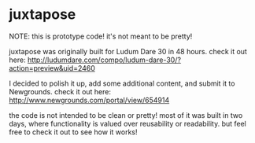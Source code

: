 # juxtapose

NOTE: this is prototype code! it's not meant to be pretty!

juxtapose was originally built for Ludum Dare 30 in 48 hours.
check it out here: http://ludumdare.com/compo/ludum-dare-30/?action=preview&uid=2460

I decided to polish it up, add some additional content, and submit it to Newgrounds.
check it out here: http://www.newgrounds.com/portal/view/654914

the code is not intended to be clean or pretty! most of it was built in two days, where functionality is valued over reusability or readability.
but feel free to check it out to see how it works!

